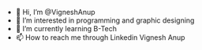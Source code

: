 - 👋 Hi, I’m @VigneshAnup
- 👀 I’m interested in programming and graphic designing 
- 🌱 I’m currently learning B-Tech
- 📫 How to reach me through Linkedin Vignesh Anup
